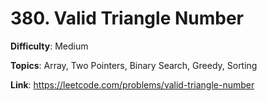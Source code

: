 # 380. Valid Triangle Number

**Difficulty**: Medium

**Topics**: Array, Two Pointers, Binary Search, Greedy, Sorting

**Link**: https://leetcode.com/problems/valid-triangle-number
